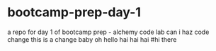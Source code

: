 # bootcamp-prep-day-1
a repo for day 1 of bootcamp prep - alchemy code lab
can i haz code change
this is a change baby
oh hello hai hai hai
#hi there
